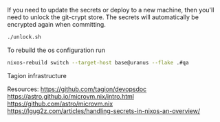 If you need to update the secrets or deploy to a new machine, then you'll need to unlock the git-crypt store. The secrets will automatically be encrypted again when committing.

```bash
./unlock.sh
```

To rebuild the os configuration run

```bash
nixos-rebuild switch --target-host base@uranus --flake .#qa
```

Tagion infrastructure

Resources:
https://github.com/tagion/devopsdoc  
https://astro.github.io/microvm.nix/intro.html  
https://github.com/astro/microvm.nix  
https://lgug2z.com/articles/handling-secrets-in-nixos-an-overview/  
